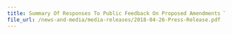 ```yaml
---
title: Summary Of Responses To Public Feedback On Proposed Amendments To Customs Act
file_url: /news-and-media/media-releases/2018-04-26-Press-Release.pdf
---
```

